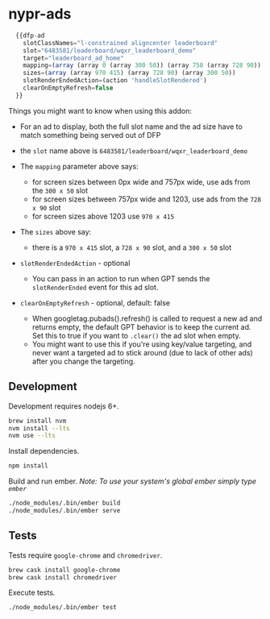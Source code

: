 # nypr-ads

```javascript
  {{dfp-ad
    slotClassNames="l-constrained aligncenter leaderboard"
    slot="6483581/leaderboard/wqxr_leaderboard_demo"
    target="leaderboard_ad_home"
    mapping=(array (array 0 (array 300 50)) (array 758 (array 728 90)) (array 1203 (array 970 415)))
    sizes=(array (array 970 415) (array 728 90) (array 300 50))
    slotRenderEndedAction=(action 'handleSlotRendered')
    clearOnEmptyRefresh=false
  }}
```

Things you might want to know when using this addon:

* For an ad to display, both the full slot name and the ad size have to match something being served out of DFP

* the `slot` name above is `6483581/leaderboard/wqxr_leaderboard_demo`

* The `mapping` parameter above says:
  * for screen sizes between 0px wide and 757px wide, use ads from the `300 x 50` slot
  * for screen sizes between 757px wide and 1203, use ads from the `728 x 90` slot
  * for screen sizes above 1203 use `970 x 415`

* The `sizes` above say:
  * there is a `970 x 415` slot, a `728 x 90` slot, and a `300 x 50` slot

* `slotRenderEndedAction` - optional
  * You can pass in an action to run when GPT sends the `slotRenderEnded` event for this ad slot.

* `clearOnEmptyRefresh` - optional, default: false
  * When googletag.pubads().refresh() is called to request a new ad and returns empty, the default GPT behavior is to keep the current ad. Set this to true if you want to `.clear()` the ad slot when empty. 
  * You might want to use this if you're using key/value targeting, and never want a targeted ad to stick around (due to lack of other ads) after you change the targeting.

## Development

Development requires nodejs 6+.
```sh
brew install nvm
nvm install --lts
nvm use --lts
```

Install dependencies.
```sh
npm install
```

Build and run ember.
_Note: To use your system's global ember simply type `ember`_
```sh
./node_modules/.bin/ember build
./node_modules/.bin/ember serve
```

## Tests

Tests require `google-chrome` and `chromedriver`.
```sh
brew cask install google-chrome
brew cask install chromedriver
```

Execute tests.
```sh
./node_modules/.bin/ember test
```
